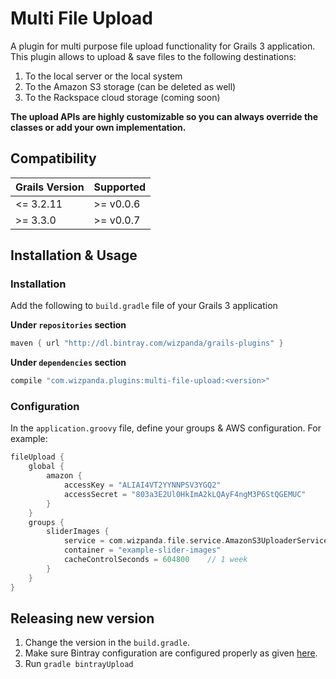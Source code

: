 # Multi File Upload

A plugin for multi purpose file upload functionality for Grails 3 application. This plugin allows to upload & save files
to the following destinations:

1. To the local server or the local system
2. To the Amazon S3 storage (can be deleted as well)
3. To the Rackspace cloud storage (coming soon)

**The upload APIs are highly customizable so you can always override the classes or add your own implementation.**

## Compatibility

Grails Version | Supported
--------- | ---------
<= 3.2.11         |  >= v0.0.6
>= 3.3.0         |  >= v0.0.7

## Installation & Usage

### Installation

Add the following to `build.gradle` file of your Grails 3 application

**Under `repositories` section**

```groovy
maven { url "http://dl.bintray.com/wizpanda/grails-plugins" }
```

**Under `dependencies` section**

```groovy
compile "com.wizpanda.plugins:multi-file-upload:<version>"

```

### Configuration

In the `application.groovy` file, define your groups & AWS configuration. For example:

```groovy
fileUpload {
    global {
        amazon {
            accessKey = "ALIAI4VT2YYNNPSV3YGQ2"
            accessSecret = "803a3E2Ul0HkImA2kLQAyF4ngM3P6StQGEMUC"
        }
    }
    groups {
        sliderImages {
            service = com.wizpanda.file.service.AmazonS3UploaderService
            container = "example-slider-images"
            cacheControlSeconds = 604800    // 1 week
        }
    }
}

```

## Releasing new version

1. Change the version in the `build.gradle`.
2. Make sure Bintray configuration are configured properly as given [here](https://github.com/grails/grails-core/blob/639d7039d24031dbc1353f95b6d2c88a100da850/grails-gradle-plugin/src/main/groovy/org/grails/gradle/plugin/publishing/GrailsCentralPublishGradlePlugin.groovy).
2. Run `gradle bintrayUpload`